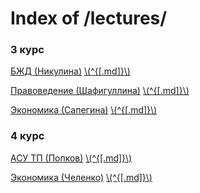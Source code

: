 # Index of /lectures/

### 3 курс

[БЖД (Никулина)](7_bzd.html) [\\(^{[.md]}\\)](7_bzd.md)

[Правоведение (Шафигуллина)](7_legal.html) [\\(^{[.md]}\\)](7_legal.md)

[Экономика (Сапегина)](7_economics.html) [\\(^{[.md]}\\)](7_economics.md)


### 4 курс

[АСУ ТП (Попков)](8_asutp.html) [\\(^{[.md]}\\)](8_asutp.md)

[Экономика (Челенко)](8_economics.html) [\\(^{[.md]}\\)](8_economics.md)


